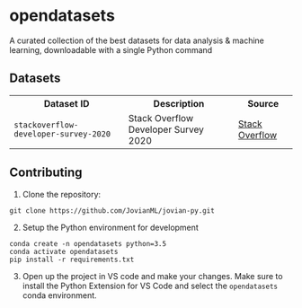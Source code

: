 # opendatasets
A curated collection of the best datasets for data analysis &amp; machine learning, downloadable with a single Python command


## Datasets

<table>
    <tr>
        <th>Dataset ID</th>
        <th>Description</th>
        <th>Source</th>
    </tr>
    <tr>
        <td><code>stackoverflow-developer-survey-2020</code></td>
        <td>Stack Overflow Developer Survey 2020</td>
        <td>
            <a href="https://insights.stackoverflow.com/survey/">Stack Overflow</a>
        </td>
</tr>

</table>





## Contributing

1. Clone the repository:

```
git clone https://github.com/JovianML/jovian-py.git
```

2. Setup the Python environment for development

```
conda create -n opendatasets python=3.5
conda activate opendatasets
pip install -r requirements.txt
```

3. Open up the project in VS code and make your changes. Make sure to install the Python Extension for VS Code and select the `opendatasets` conda environment.
